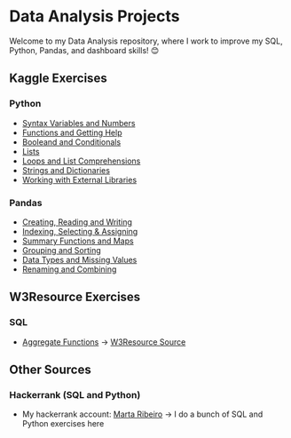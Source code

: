 # Data Analysis Projects

Welcome to my Data Analysis repository, where I work to improve my SQL, Python, Pandas, and dashboard skills! 😊

## Kaggle Exercises

### Python

* [Syntax Variables and Numbers](KaggleExercises/Python/exercise-syntax-variables-and-numbers.ipynb)
* [Functions and Getting Help](KaggleExercises/Python/exercise-functions-and-getting-help.ipynb)
* [Booleand and Conditionals](KaggleExercises/Python/exercise-booleans-and-conditionals.ipynb)
* [Lists](KaggleExercises/Python/exercise-lists.ipynb)
* [Loops and List Comprehensions](KaggleExercises/Python/exercise-loops-and-list-comprehensions.ipynb)
* [Strings and Dictionaries](KaggleExercises/Python/exercise-strings-and-dictionaries.ipynb)
* [Working with External Libraries](KaggleExercises/Python/exercise-working-with-external-libraries.ipynb)

### Pandas

* [Creating, Reading and Writing](KaggleExercises/Pandas/exercise-creating-reading-and-writing.ipynb)
* [Indexing, Selecting & Assigning](KaggleExercises/Pandas/exercise-indexing-selecting-assigning.ipynb)
* [Summary Functions and Maps](KaggleExercises/Pandas/exercise-summary-functions-and-maps.ipynb)
* [Grouping and Sorting](KaggleExercises/Pandas/exercise-grouping-and-sorting.ipynb)
* [Data Types and Missing Values](KaggleExercises/Pandas/exercise-data-types-and-missing-values.ipynb)
* [Renaming and Combining](KaggleExercises/Pandas/exercise-renaming-and-combining.ipynb)

## W3Resource Exercises

### SQL

* [Aggregate Functions](SQLExercises/AggregateFunctions) -> [W3Resource Source](https://www.w3resource.com/sql-exercises/sql-aggregate-functions.php)

## Other Sources

### Hackerrank (SQL and Python)

* My hackerrank account: [Marta Ribeiro](https://www.hackerrank.com/profile/iammartaribeiro) -> I do a bunch of SQL and Python exercises here
